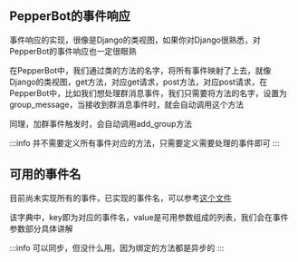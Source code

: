 ## PepperBot的事件响应
事件响应的实现，很像是Django的类视图，如果你对Django很熟悉，对PepperBot的事件响应也一定很眼熟

在PepperBot中，我们通过类的方法的名字，将所有事件映射了上去，就像Django的类视图，get方法，对应get请求，post方法，对应post请求，在PepperBot中，比如我们想处理群消息事件，我们只需要将方法的名字，设置为group_message，当接收到群消息事件时，就会自动调用这个方法

同理，加群事件触发时，会自动调用add_group方法

:::info
并不需要定义所有事件对应的方法，只需要定义需要处理的事件即可
:::

## 可用的事件名
目前尚未实现所有的事件，已实现的事件名，可以参考[这个文件](https://github.com/SSmJaE/PepperBot/blob/master/pepperbot/parse/kwargs.py#L62)

该字典中，key即为对应的事件名，value是可用参数组成的列表，我们会在事件参数部分具体讲解

:::info
可以同步，但没什么用，因为绑定的方法都是异步的
:::





